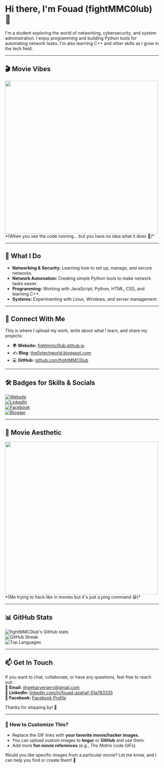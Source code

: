 # Hi there, I'm Fouad (fightMMC0lub) 👋  

I'm a student exploring the world of networking, cybersecurity, and system administration. I enjoy programming and building Python tools for automating network tasks. I'm also learning C++ and other skills as I grow in the tech field.  

---

## 🎬 Movie Vibes  
<img src="https://media.giphy.com/media/3o6ZsXoF7Bf7FbAqdi/giphy.gif" width="500">  
*(When you see the code running... but you have no idea what it does 🤣)*  

---

## 🔧 What I Do  
- **Networking & Security:** Learning how to set up, manage, and secure networks.  
- **Network Automation:** Creating simple Python tools to make network tasks easier.  
- **Programming:** Working with JavaScript, Python, HTML, CSS, and learning C++.  
- **Systems:** Experimenting with Linux, Windows, and server management.  

---

## 📂 Connect With Me  
This is where I upload my work, write about what I learn, and share my projects:  

- 🌍 **Website:** [fightmmc0lub.github.io](https://fightmmc0lub.github.io/)  
- ✍️ **Blog:** [the0xtechworld.blogspot.com](https://the0xtechworld.blogspot.com/)  
- 💻 **GitHub:** [github.com/fightMMC0lub](https://github.com/fightMMC0lub)  

---

## 🛠️ Badges for Skills & Socials  

[![Website](https://img.shields.io/badge/Website-Visit-blue?style=flat-square&logo=google-chrome)](https://fightmmc0lub.github.io/)  
[![LinkedIn](https://img.shields.io/badge/LinkedIn-Connect-blue?style=flat-square&logo=linkedin)](https://www.linkedin.com/in/fouad-azahaf-51a783335)  
[![Facebook](https://img.shields.io/badge/Facebook-Profile-blue?style=flat-square&logo=facebook)](https://www.facebook.com/profile.php?id=100068601822789)  
[![Blogger](https://img.shields.io/badge/Blog-Read-orange?style=flat-square&logo=blogger)](https://the0xtechworld.blogspot.com/)  

---

## 🎥 Movie Aesthetic  
<img src="https://media.giphy.com/media/l0HlNQ03J5JxX6lva/giphy.gif" width="500">  
*(Me trying to hack like in movies but it's just a ping command 😆)*  

---

## 📊 GitHub Stats  
![fightMMC0lub's GitHub stats](https://github-readme-stats.vercel.app/api?username=fightMMC0lub&show_icons=true&theme=dark)  
![GitHub Streak](https://github-readme-streak-stats.herokuapp.com/?user=fightMMC0lub&theme=dark)  
![Top Languages](https://github-readme-stats.vercel.app/api/top-langs/?username=fightMMC0lub&layout=compact&theme=dark)  

---

## 📫 Get In Touch  
If you want to chat, collaborate, or have any questions, feel free to reach out:  
📧 **Email:** [jihgeharverserv@gmail.com](mailto:jihgeharverserv@gmail.com)  
🔗 **LinkedIn:** [linkedin.com/in/fouad-azahaf-51a783335](https://www.linkedin.com/in/fouad-azahaf-51a783335)  
📘 **Facebook:** [Facebook Profile](https://www.facebook.com/profile.php?id=100068601822789)  

Thanks for stopping by! 🚀  

---

### 🎨 **How to Customize This?**  
- Replace the GIF links with **your favorite movie/hacker images**.  
- You can upload custom images to **Imgur** or **GitHub** and use them.  
- Add more **fun movie references** (e.g., *The Matrix* code GIFs).  

Would you like specific images from a particular movie? Let me know, and I can help you find or create them! 🚀
